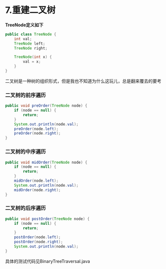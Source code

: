 # 7.重建二叉树

__TreeNode定义如下__
```java
public class TreeNode {
    int val;
    TreeNode left;
    TreeNode right;

    TreeNode(int x) {
        val = x;
    }
}
```
二叉树是一种树的组织形式，但是我也不知道为什么这玩儿，总是翻来覆去的要考

### 二叉树的前序遍历
```java
public void preOrder(TreeNode node) {
    if (node == null) {
        return;
    }
    System.out.println(node.val);
    preOrder(node.left);
    preOrder(node.right);
}
```

### 二叉树的中序遍历
```java
public void midOrder(TreeNode node) {
    if (node == null) {
        return;
    }
    midOrder(node.left);
    System.out.println(node.val);
    midOrder(node.right);
}
```

### 二叉树的后序遍历
```java
public void postOrder(TreeNode node) {
    if (node == null) {
        return;
    }
    postOrder(node.left);
    postOrder(node.right);
    System.out.println(node.val);
}
```

具体的测试代码见BinaryTreeTraversal.java